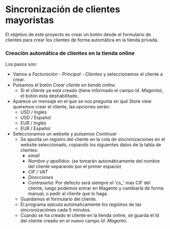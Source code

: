 # Sincronización de clientes mayoristas

El objetivo de este proyecto es crear un botón desde el formulario de clientes para crear los clientes de forma automática en la tienda privada.

### Creación automática de clientes en la tienda online
Los pasos son:
* Vamos a *Facturación - Principal - Clientes* y seleccionamos el cliente a crear.
* Pulsamos el botón *Crear cliente en tienda online*.
    * Si el cliente ya está creado (tiene informado el campo *Id. Magento*), el botón esta deshabilitado.
* Aparece un mensaje en el que se nos pregunta en qué Store view queremos crear el cliente, las opciones serán:
    * USD / Inglés
    * USD / Español
    * EUR / Inglés
    * EUR / Español
* Seleccionamos un website y pulsamos *Continuar*
    * Se apunta un registro del cliente en la cola de sincronizaciones en el website seleccionado, copiando los siguientes datos de la tabla de clientes:
        * *email*
        * *Nombre y apellidos*: (se tomarán automáticamente del nombre del cliente separando por el primer espacio)
        * *CIF / VAT*
        * *Direcciones*
        * *Contraseña*: Por defecto será siempre el 'cs_' mas CIF del cliente, luego podemos entrar en Magento y cambiarla de forma manual, o pedir al cliente que lo haga.
    * Guardamos el formulario del cliente.
    * El programa ejecuta automaticamente los registros de las sincronizaciónes cada 5 minutos.
    * Cuando se ha creado el cliente en la tienda online, se guarda el Id del cliente creado en el nuevo campo *Id. Magento*.


